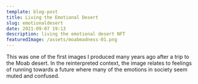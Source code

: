 ```yaml
---
template: blog-post
title: Living the Emotional Desert
slug: emotionaldesert
date: 2021-09-07 19:13
description: living the emotional desert NFT
featuredImage: /assets/moabmadness-01.png
---
```

This was one of the first images I produced many years ago after a trip to the Moab desert. In the reinterpreted context, the image relates to feelings of running towards a future where many of the emotions in society seem muted and confused.